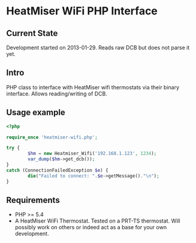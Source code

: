 HeatMiser WiFi PHP Interface
============================

Current State
-------------

Development started on 2013-01-29. Reads raw DCB but does not parse it yet.


Intro
-----

PHP class to interface with HeatMiser wifi thermostats via their binary interface. Allows reading/writing of DCB.


Usage example
-------------

```php
<?php

require_once 'heatmiser-wifi.php';

try {
        $hm = new Heatmiser_Wifi('192.168.1.123', 1234);
        var_dump($hm->get_dcb());
}
catch (ConnectionFailedException $e) {
        die("Failed to connect: ".$e->getMessage()."\n");
}
```


Requirements
------------

* PHP >= 5.4
* A HeatMiser WiFi Thermostat. Tested on a PRT-TS thermostat. Will possibly work on others or indeed act as a base for your own development.
